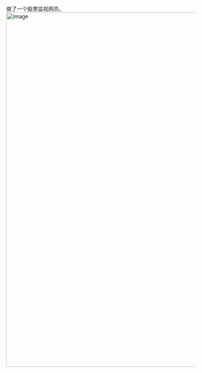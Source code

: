 
做了一个股票监视网页。
<img width="1920" height="941" alt="image" src="https://github.com/user-attachments/assets/73f9afa0-a0c1-4292-8fc2-491733daa912" />
